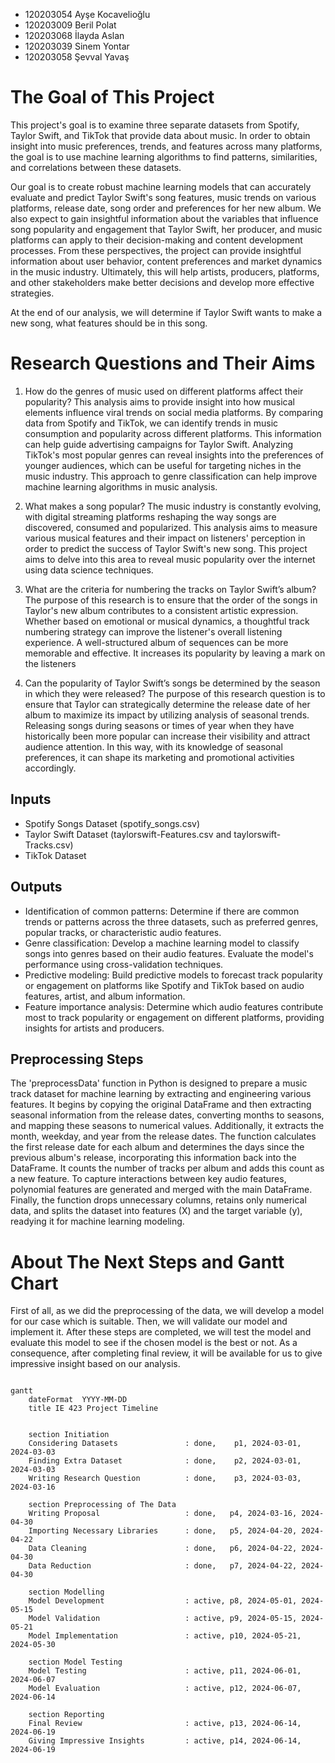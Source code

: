 - 120203054 Ayşe Kocavelioğlu
- 120203009 Beril Polat
- 120203068 İlayda Aslan
- 120203039 Sinem Yontar
- 120203058 Şevval Yavaş
  
# The Goal of This Project

This project's goal is to examine three separate datasets from Spotify, Taylor Swift, and TikTok that provide data about music. In order to obtain insight into music preferences, trends, and features across many platforms, the goal is to use machine learning algorithms to find patterns, similarities, and correlations between these datasets. 

Our goal is to create robust machine learning models that can accurately evaluate and predict Taylor Swift's song features, music trends on various platforms, release date, song order and preferences for her new album. We also expect to gain insightful information about the variables that influence song popularity and engagement that Taylor Swift, her producer, and music platforms can apply to their decision-making and content development processes.
From these perspectives, the project can provide insightful information about user behavior, content preferences and market dynamics in the music industry. Ultimately, this will help artists, producers, platforms, and other stakeholders make better decisions and develop more effective strategies.

At the end of our analysis, we will determine if Taylor Swift wants to make a new song, what features should be in this song.  

# Research Questions and Their Aims
1) How do the genres of music used on different platforms affect their popularity?
This analysis aims to provide insight into how musical elements influence viral trends on social media platforms. By comparing data from Spotify and TikTok, we can identify trends in music consumption and popularity across different platforms. This information can help guide advertising campaigns for Taylor Swift. Analyzing TikTok's most popular genres can reveal insights into the preferences of younger audiences, which can be useful for targeting niches in the music industry. This approach to genre classification can help improve machine learning algorithms in music analysis.

2) What makes a song popular?
The music industry is constantly evolving, with digital streaming platforms reshaping the way songs are discovered, consumed and popularized. This analysis aims to measure various musical features and their impact on listeners' perception in order to predict the success of Taylor Swift's new song. This project aims to delve into this area to reveal music popularity over the internet using data science techniques.

3) What are the criteria for numbering the tracks on Taylor Swift’s album?
The purpose of this research is to ensure that the order of the songs in Taylor's new album contributes to a consistent artistic expression. Whether based on emotional or musical dynamics, a thoughtful track numbering strategy can improve the listener's overall listening experience. A well-structured album of sequences can be more memorable and effective. It increases its popularity by leaving a mark on the listeners

4) Can the popularity of Taylor Swift’s songs be determined by the season in which they were released? 
The purpose of this research question is to ensure that Taylor can strategically determine the release date of her album to maximize its impact by utilizing analysis of seasonal trends. Releasing songs during seasons or times of year when they have historically been more popular can increase their visibility and attract audience attention. In this way, with its knowledge of seasonal preferences, it can shape its marketing and promotional activities accordingly.

## Inputs
- Spotify Songs Dataset (spotify_songs.csv)
- Taylor Swift Dataset (taylorswift-Features.csv and taylorswift-Tracks.csv)
- TikTok Dataset

## Outputs
- Identification of common patterns: Determine if there are common trends or patterns across the three datasets, such as preferred genres, popular tracks, or characteristic audio features.
- Genre classification: Develop a machine learning model to classify songs into genres based on their audio features. Evaluate the model's performance using cross-validation techniques.
- Predictive modeling: Build predictive models to forecast track popularity or engagement on platforms like Spotify and TikTok based on audio features, artist, and album information.
- Feature importance analysis: Determine which audio features contribute most to track popularity or engagement on different platforms, providing insights for artists and producers.

## Preprocessing Steps
The 'preprocessData' function in Python is designed to prepare a music track dataset for machine learning by extracting and engineering various features. It begins by copying the original DataFrame and then extracting seasonal information from the release dates, converting months to seasons, and mapping these seasons to numerical values. Additionally, it extracts the month, weekday, and year from the release dates. The function calculates the first release date for each album and determines the days since the previous album's release, incorporating this information back into the DataFrame. It counts the number of tracks per album and adds this count as a new feature. To capture interactions between key audio features, polynomial features are generated and merged with the main DataFrame. Finally, the function drops unnecessary columns, retains only numerical data, and splits the dataset into features (X) and the target variable (y), readying it for machine learning modeling.

# About The Next Steps and Gantt Chart
First of all, as we did the preprocessing of the data, we will develop a model for our case which is suitable. Then, we will validate our model and implement it. After these steps are completed, we will test the model and evaluate this model to see if the chosen model is the best or not. As a consequence, after completing final review, it will be available for us to give impressive insight based on our analysis.

    

```mermaid

gantt
    dateFormat  YYYY-MM-DD
    title IE 423 Project Timeline

    
    section Initiation
    Considering Datasets               : done,    p1, 2024-03-01, 2024-03-03
    Finding Extra Dataset              : done,    p2, 2024-03-01, 2024-03-03
    Writing Research Question          : done,    p3, 2024-03-03, 2024-03-16

    section Preprocessing of The Data
    Writing Proposal                   : done,   p4, 2024-03-16, 2024-04-30
    Importing Necessary Libraries      : done,   p5, 2024-04-20, 2024-04-22
    Data Cleaning                      : done,   p6, 2024-04-22, 2024-04-30
    Data Reduction                     : done,   p7, 2024-04-22, 2024-04-30

    section Modelling
    Model Development                  : active, p8, 2024-05-01, 2024-05-15
    Model Validation                   : active, p9, 2024-05-15, 2024-05-21
    Model Implementation               : active, p10, 2024-05-21, 2024-05-30
    
    section Model Testing
    Model Testing                      : active, p11, 2024-06-01, 2024-06-07
    Model Evaluation                   : active, p12, 2024-06-07, 2024-06-14

    section Reporting
    Final Review                       : active, p13, 2024-06-14, 2024-06-19
    Giving Impressive Insights         : active, p14, 2024-06-14, 2024-06-19


